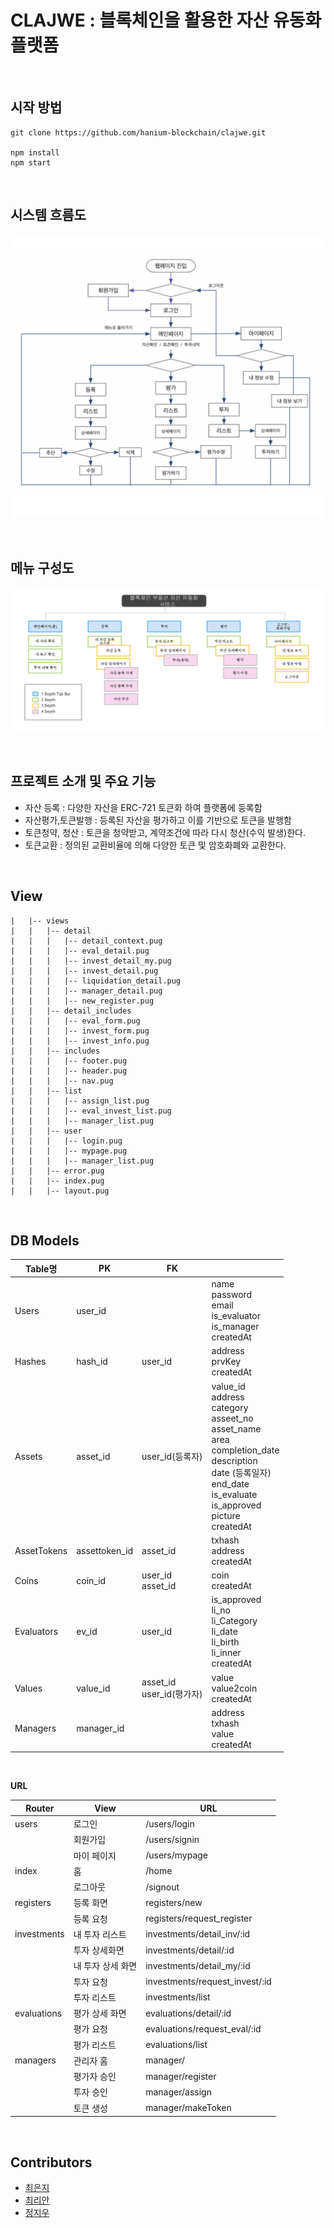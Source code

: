# CLAJWE : 블록체인을 활용한 자산 유동화 플랫폼


<br/>


## 시작 방법

```
git clone https://github.com/hanium-blockchain/clajwe.git

npm install
npm start
```

<br/>


## 시스템 흐름도

![screenshots](./screenshots/시스템흐름도.png)


<br/>


## 메뉴 구성도

![screenshots](./screenshots/메뉴구성도.png)


<br/>

## 프로젝트 소개 및 주요 기능

- 자산 등록 : 다양한 자산을 ERC-721 토큰화 하여 플랫폼에 등록함
- 자산평가,토큰발행 : 등록된 자산을 평가하고 이를 기반으로 토큰을 발행함
- 토큰청약, 청산 : 토큰을 청약받고, 계약조건에 따라 다시 청산(수익 발생)한다.
- 토큰교환 : 정의된 교환비율에 의해 다양한 토큰 및 암호화폐와 교환한다.

<br/>


## View


```
|   |-- views
|   |   |-- detail
|   |   |   |-- detail_context.pug
|   |   |   |-- eval_detail.pug
|   |   |   |-- invest_detail_my.pug
|   |   |   |-- invest_detail.pug
|   |   |   |-- liquidation_detail.pug
|   |   |   |-- manager_detail.pug
|   |   |   |-- new_register.pug
|   |   |-- detail_includes
|   |   |   |-- eval_form.pug
|   |   |   |-- invest_form.pug
|   |   |   |-- invest_info.pug
|   |   |-- includes
|   |   |   |-- footer.pug
|   |   |   |-- header.pug
|   |   |   |-- nav.pug
|   |   |-- list
|   |   |   |-- assign_list.pug
|   |   |   |-- eval_invest_list.pug
|   |   |   |-- manager_list.pug
|   |   |-- user
|   |   |   |-- login.pug
|   |   |   |-- mypage.pug
|   |   |   |-- manager_list.pug
|   |   |-- error.pug
|   |   |-- index.pug
|   |   |-- layout.pug
```


<br/>



## DB Models

| Table명    | PK        | FK               |                                                                               |
| ---------- | -------- | ---------------- | ----------------------------------------------------------------------------- |
| Users      | user_id  |                  |name<br/> password<br/> email<br/> is_evaluator<br/> is_manager<br/> createdAt |           
| Hashes     | hash_id  | user_id          |address<br/> prvKey<br/> createdAt<br/> |
| Assets     | asset_id | user_id(등록자)    |value_id<br/> address<br/> category<br/> asseet_no<br/> asset_name<br/> area<br/> completion_date<br/> description<br/> date (등록일자) <br/> end_date<br/> is_evaluate<br/> is_approved<br/> picture<br/> createdAt<br/> |
| AssetTokens  | assettoken_id  | asset_id  | txhash<br/> address<br/> createdAt<br/>                                      |
| Coins      | coin_id  | user_id<br/> asset_id | coin<br/> createdAt<br/>                                           |
| Evaluators | ev_id    | user_id           | is_approved<br/> li_no<br/> li_Category<br/> li_date<br/> li_birth<br/> li_inner<br/> createdAt<br/> |
| Values     | value_id | asset_id<br/>user_id(평가자) | value<br/> value2coin<br/> createdAt<br/>                            |
| Managers     | manager_id |  | address<br/> txhash<br/> value<br/> createdAt<br/>             |



<br/>



**URL**

| Router      | View             | URL                |
| ----------- | ---------------- | ------------------ |
| users       | 로그인             | /users/login        |
|             | 회원가입           | /users/signin       |
|             | 마이 페이지          | /users/mypage       |
| index       | 홈               | /home              |
|             | 로그아웃           | /signout             |
| registers   | 등록 화면         | registers/new      |
|             | 등록 요청         | registers/request_register   |
| investments | 내 투자 리스트     | investments/detail_inv/:id   |
|             | 투자 상세화면      | investments/detail/:id |
|             | 내 투자 상세 화면    | investments/detail_my/:id |
|             | 투자 요청    | investments/request_invest/:id |
|             | 투자 리스트    | investments/list |
| evaluations | 평가 상세 화면      | evaluations/detail/:id   |
|             | 평가 요청    | evaluations/request_eval/:id |
|             | 평가 리스트    | evaluations/list |
| managers    | 관리자 홈 | manager/      |
|             | 평가자 승인      | manager/register       |
|             | 투자 승인      | manager/assign         |
|             | 토큰 생성      | manager/makeToken        |



<br/>


## Contributors

- [최은지](https://github.com/ChoiEunji0114)
- [최리안](https://github.com/leeeeean)
- [정지우](https://github.com/jioo123)
